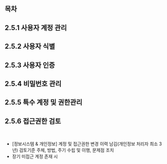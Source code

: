 ## 목차

## 2.5.1 사용자 계정 관리

## 2.5.2 사용자 식별

## 2.5.3 사용자 인증

## 2.5.4 비밀번호 관리

## 2.5.5 특수 계정 및 권한관리

## 2.5.6 접근권한 검토

<br>

- [정보시스템 & 개인정보] 계정 및 접근권한 변경 이력 남김(개인정보 처리자 최소 3년) 검토기준 주체, 방법, 주기 수립 및 이행, 문제점 조치
- 장기 미접근 계정 존재 시